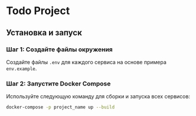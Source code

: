 # Todo Project

## Установка и запуск

### Шаг 1: Создайте файлы окружения

Создайте файлы `.env` для каждого сервиса на основе примера `env.example`.

### Шаг 2: Запустите Docker Compose

Используйте следующую команду для сборки и запуска всех сервисов:

```sh
docker-compose -p project_name up --build
```
